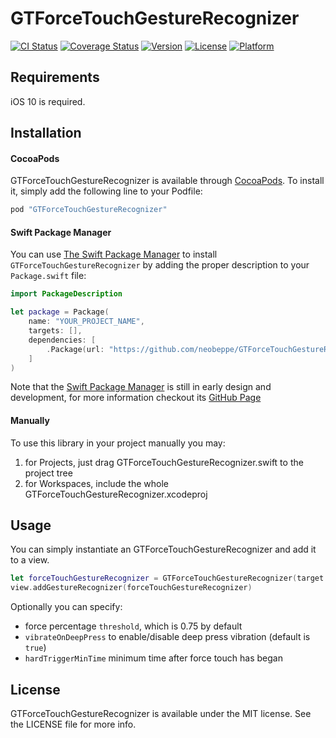 # GTForceTouchGestureRecognizer

[![CI Status](http://img.shields.io/travis/neobeppe/GTForceTouchGestureRecognizer.svg?style=flat)](https://travis-ci.org/neobeppe/GTForceTouchGestureRecognizer)
[![Coverage Status](https://coveralls.io/repos/github/neobeppe/GTForceTouchGestureRecognizer/badge.svg?branch=swift4)](https://coveralls.io/github/neobeppe/GTForceTouchGestureRecognizer?branch=swift4)
[![Version](https://img.shields.io/cocoapods/v/GTForceTouchGestureRecognizer.svg?style=flat)](http://cocoapods.org/pods/GTForceTouchGestureRecognizer)
[![License](https://img.shields.io/cocoapods/l/GTForceTouchGestureRecognizer.svg?style=flat)](http://cocoapods.org/pods/GTForceTouchGestureRecognizer)
[![Platform](https://img.shields.io/cocoapods/p/GTForceTouchGestureRecognizer.svg?style=flat)](http://cocoapods.org/pods/GTForceTouchGestureRecognizer)

## Requirements

iOS 10 is required.

## Installation

#### CocoaPods

GTForceTouchGestureRecognizer is available through [CocoaPods](http://cocoapods.org). To install
it, simply add the following line to your Podfile:

```ruby
pod "GTForceTouchGestureRecognizer"
```

#### Swift Package Manager

You can use [The Swift Package Manager](https://swift.org/package-manager) to install `GTForceTouchGestureRecognizer` by adding the proper description to your `Package.swift` file:

```swift
import PackageDescription

let package = Package(
    name: "YOUR_PROJECT_NAME",
    targets: [],
    dependencies: [
        .Package(url: "https://github.com/neobeppe/GTForceTouchGestureRecognizer.git"),
    ]
)
```

Note that the [Swift Package Manager](https://swift.org/package-manager) is still in early design and development, for more information checkout its [GitHub Page](https://github.com/apple/swift-package-manager)

#### Manually

To use this library in your project manually you may:

1.  for Projects, just drag GTForceTouchGestureRecognizer.swift to the project tree
2.  for Workspaces, include the whole GTForceTouchGestureRecognizer.xcodeproj

## Usage

You can simply instantiate an GTForceTouchGestureRecognizer and add it to a view.

```swift
let forceTouchGestureRecognizer = GTForceTouchGestureRecognizer(target: self, action: #selector(someFunction:))
view.addGestureRecognizer(forceTouchGestureRecognizer)
```

Optionally you can specify:
*   force percentage `threshold`, which is 0.75 by default
*   `vibrateOnDeepPress` to enable/disable deep press vibration (default is `true`)
*   `hardTriggerMinTime` minimum time after force touch has began

## License

GTForceTouchGestureRecognizer is available under the MIT license. See the LICENSE file for more info.
